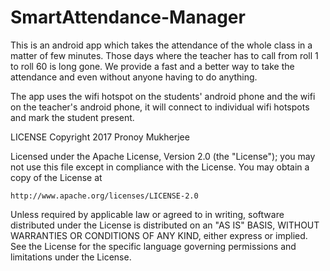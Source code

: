# SmartAttendance-Manager
This is an android app which takes the attendance of the whole class in a matter of few minutes. Those days where the teacher
has to call from roll 1 to roll 60 is long gone. 
We provide a fast and a better way to take the attendance and even without anyone having to do anything. 

The app uses the wifi hotspot on the students' android phone and the wifi on the teacher's android phone, it will connect to
individual wifi hotspots and mark the student present. 


LICENSE
Copyright 2017 Pronoy Mukherjee

Licensed under the Apache License, Version 2.0 (the "License");
you may not use this file except in compliance with the License.
You may obtain a copy of the License at

    http://www.apache.org/licenses/LICENSE-2.0

Unless required by applicable law or agreed to in writing, software
distributed under the License is distributed on an "AS IS" BASIS,
WITHOUT WARRANTIES OR CONDITIONS OF ANY KIND, either express or implied.
See the License for the specific language governing permissions and
limitations under the License.
